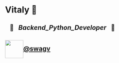 # Vitaly 👋

## &nbsp;&nbsp;&nbsp;🐍&nbsp;&nbsp;&nbsp;<em>Backend_Python_Developer</em>&nbsp;&nbsp;&nbsp;🐍
<!-- [![website](./img/linkedin-light.svg)](https://linkedin.com/in/)
[![website](./img/linkedin-dark.svg)](https://linkedin.com/in/)
&nbsp;&nbsp; -->
## <img src="https://1000logos.net/wp-content/uploads/2021/04/Telegram-logo.png" width="60px" align="center">[@swagv](https://t.me/swagv)
